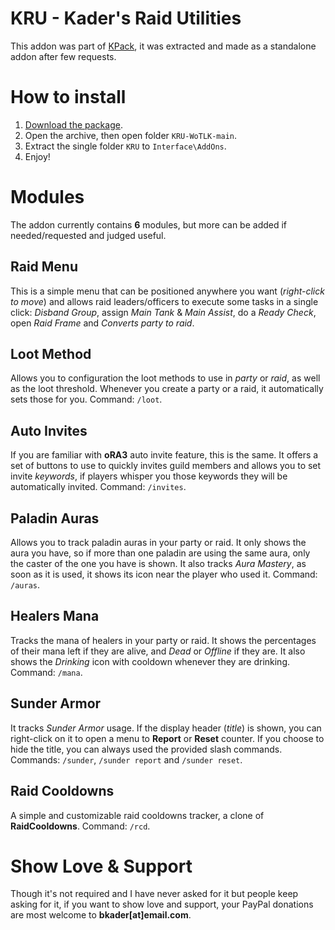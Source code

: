 # KRU - Kader's Raid Utilities

This addon was part of [KPack](https://github.com/bkader/KPack), it was extracted and made as a standalone addon after few requests.

# How to install

1. [Download the package](https://github.com/bkader/KRU-WoTLK/archive/refs/heads/main.zip).
2. Open the archive, then open folder `KRU-WoTLK-main`.
3. Extract the single folder `KRU` to `Interface\AddOns`.
4. Enjoy!

# Modules

The addon currently contains **6** modules, but more can be added if needed/requested and judged useful.

## Raid Menu

This is a simple menu that can be positioned anywhere you want (_right-click to move_) and allows raid leaders/officers to execute some tasks in a single click: _Disband Group_, assign _Main Tank_ & _Main Assist_, do a _Ready Check_, open _Raid Frame_ and _Converts party to raid_.

## Loot Method

Allows you to configuration the loot methods to use in _party_ or _raid_, as well as the loot threshold. Whenever you create a party or a raid, it automatically sets those for you. Command: `/loot`.

## Auto Invites

If you are familiar with **oRA3** auto invite feature, this is the same. It offers a set of buttons to use to quickly invites guild members and allows you to set invite _keywords_, if players whisper you those keywords they will be automatically invited. Command: `/invites`.

## Paladin Auras

Allows you to track paladin auras in your party or raid. It only shows the aura you have, so if more than one paladin are using the same aura, only the caster of the one you have is shown. It also tracks _Aura Mastery_, as soon as it is used, it shows its icon near the player who used it. Command: `/auras`.

## Healers Mana

Tracks the mana of healers in your party or raid. It shows the percentages of their mana left if they are alive, and _Dead_ or _Offline_ if they are. It also shows the _Drinking_ icon with cooldown whenever they are drinking. Command: `/mana`.

## Sunder Armor

It tracks _Sunder Armor_ usage. If the display header (_title_) is shown, you can right-click on it to open a menu to **Report** or **Reset** counter. If you choose to hide the title, you can always used the provided slash commands. Commands: `/sunder`, `/sunder report` and `/sunder reset`.

## Raid Cooldowns

A simple and customizable raid cooldowns tracker, a clone of **RaidCooldowns**. Command: `/rcd`.

# Show Love & Support

Though it's not required and I have never asked for it but people keep asking for it, if you want to show love and support, your PayPal donations are most welcome to **bkader[at]email.com**.
